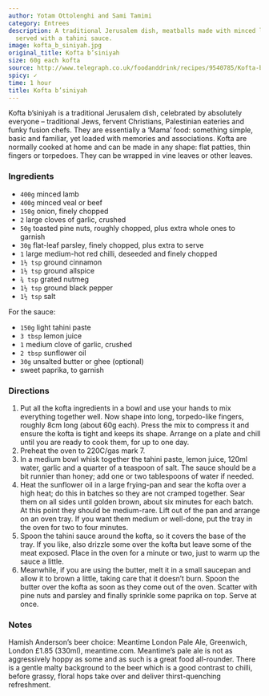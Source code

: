 ```yaml
---
author: Yotam Ottolenghi and Sami Tamimi
category: Entrees
description: A traditional Jerusalem dish, meatballs made with minced lamb and beef,
  served with a tahini sauce.
image: kofta_b_siniyah.jpg
original_title: Kofta b’siniyah
size: 60g each kofta
source: http://www.telegraph.co.uk/foodanddrink/recipes/9540785/Kofta-bsiniyah-recipe.html
spicy: ✓
time: 1 hour
title: Kofta b’siniyah
---
```

Kofta b’siniyah is a traditional Jerusalem dish, celebrated by absolutely everyone – traditional Jews, fervent Christians, Palestinian eateries and funky fusion chefs. They are essentially a ‘Mama’ food: something simple, basic and familiar, yet loaded with memories and associations. Kofta are normally cooked at home and can be made in any shape: flat patties, thin fingers or torpedoes. They can be wrapped in vine leaves or other leaves. 

### Ingredients

* `400g` minced lamb
* `400g` minced veal or beef
* `150g` onion, finely chopped
* `2` large cloves of garlic, crushed
* `50g` toasted pine nuts, roughly chopped, plus extra whole ones to garnish
* `30g` flat-leaf parsley, finely chopped, plus extra to serve
* `1` large medium-hot red chilli, deseeded and finely chopped
* `1½ tsp` ground cinnamon
* `1½ tsp` ground allspice
* `¾ tsp` grated nutmeg
* `1½ tsp` ground black pepper 
* `1½ tsp` salt

For the sauce:

* `150g` light tahini paste
* `3 tbsp` lemon juice
* `1` medium clove of garlic, crushed
* `2 tbsp` sunflower oil
* `30g` unsalted butter or ghee (optional)
* sweet paprika, to garnish

### Directions

1. Put all the kofta ingredients in a bowl and use your hands to mix everything together well. Now shape into long, torpedo-like fingers, roughly 8cm long (about 60g each). Press the mix to compress it and ensure the kofta is tight and keeps its shape. Arrange on a plate and chill until you are ready to cook them, for up to one day.
2. Preheat the oven to 220C/gas mark 7. 
3. In a medium bowl whisk together the tahini paste, lemon juice, 120ml water, garlic and a quarter of a teaspoon of salt. The sauce should be a bit runnier than honey; add one or two tablespoons of water if needed.
4. Heat the sunflower oil in a large frying-pan and sear the kofta over a high heat; do this in batches so they are not cramped together. Sear them on all sides until golden brown, about six minutes for each batch. At this point they should be medium-rare. Lift out of the pan and arrange on an oven tray. If you want them medium or well-done, put the tray in the oven for two to four minutes.
5. Spoon the tahini sauce around the kofta, so it covers the base of the tray. If you like, also drizzle some over the kofta but leave some of the meat exposed. Place in the oven for a minute or two, just to warm up the sauce a little.
6. Meanwhile, if you are using the butter, melt it in a small saucepan and allow it to brown a little, taking care that it doesn’t burn. Spoon the butter over the kofta as soon as they come out of the oven. Scatter with pine nuts and parsley and finally sprinkle some paprika on top. Serve at once.

### Notes

Hamish Anderson’s beer choice: Meantime London Pale Ale, Greenwich, London £1.85 (330ml), meantime.com. Meantime’s pale ale is not as aggressively hoppy as some and as such is a great food all-rounder. There is a gentle malty background to the beer which is a good contrast to chilli, before grassy, floral hops take over and deliver thirst-quenching refreshment.
